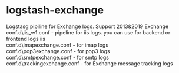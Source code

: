 # logstash-exchange
Logstasg pipiline for Exchange logs. Support 2013&2019 Exchange   
conf.d\iis_w1.conf - pipeline for iis logs. you can use for backend or frontend logs iis   
conf.d\imapexchange.conf - for imap logs    
conf.d\pop3exchange.conf - for pop3 logs    
conf.d\smtpexchange.conf - for smtp logs    
conf.d\trackingexchange.conf - for Exchange message tracking logs    
